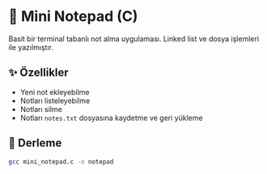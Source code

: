 # 📝 Mini Notepad (C)

Basit bir terminal tabanlı not alma uygulaması. Linked list ve dosya işlemleri ile yazılmıştır.

## ✨ Özellikler

- Yeni not ekleyebilme
- Notları listeleyebilme
- Notları silme
- Notları `notes.txt` dosyasına kaydetme ve geri yükleme

## 🚀 Derleme

```bash
gcc mini_notepad.c -o notepad
